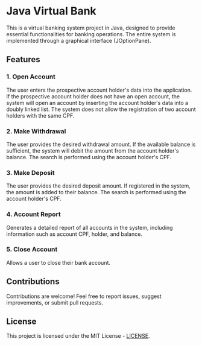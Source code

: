# Java Virtual Bank

This is a virtual banking system project in Java, designed to provide essential functionalities for banking operations. The entire system is implemented through a graphical interface (JOptionPane).

## Features

### 1. Open Account
The user enters the prospective account holder's data into the application. If the prospective account holder does not have an open account, the system will open an account by inserting the account holder's data into a doubly linked list. The system does not allow the registration of two account holders with the same CPF.

### 2. Make Withdrawal
The user provides the desired withdrawal amount. If the available balance is sufficient, the system will debit the amount from the account holder's balance. The search is performed using the account holder's CPF.

### 3. Make Deposit
The user provides the desired deposit amount. If registered in the system, the amount is added to their balance. The search is performed using the account holder's CPF.

### 4. Account Report
Generates a detailed report of all accounts in the system, including information such as account CPF, holder, and balance.

### 5. Close Account
Allows a user to close their bank account.

## Contributions
Contributions are welcome! Feel free to report issues, suggest improvements, or submit pull requests.

## License

This project is licensed under the MIT License - [LICENSE](https://github.com/Guilherme-Lotaif/JavaVirtualBank/blob/main/LICENSE).
